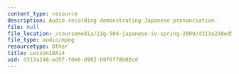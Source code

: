 ```yaml
---
content_type: resource
description: Audio recording demonstrating Japanese pronunciation.
file: null
file_location: /coursemedia/21g-504-japanese-iv-spring-2009/d313a248ed5ffde6d982b9f6f78b02cd_Lesson18A14.mp3
file_type: audio/mpeg
resourcetype: Other
title: Lesson18A14
uid: d313a248-ed5f-fde6-d982-b9f6f78b02cd
---
```

